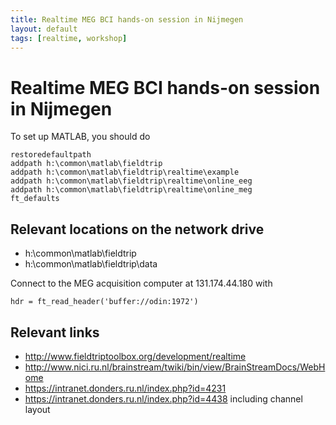 ```yaml
---
title: Realtime MEG BCI hands-on session in Nijmegen
layout: default
tags: [realtime, workshop]
---
```


# Realtime MEG BCI hands-on session in Nijmegen

To set up MATLAB, you should do

    restoredefaultpath
    addpath h:\common\matlab\fieldtrip
    addpath h:\common\matlab\fieldtrip\realtime\example
    addpath h:\common\matlab\fieldtrip\realtime\online_eeg
    addpath h:\common\matlab\fieldtrip\realtime\online_meg
    ft_defaults

## Relevant locations on the network drive

-   h:\\common\\matlab\\fieldtrip
-   h:\\common\\matlab\\fieldtrip\\data

Connect to the MEG acquisition computer at 131.174.44.180 with

    hdr = ft_read_header('buffer://odin:1972')

## Relevant links

-   <http://www.fieldtriptoolbox.org/development/realtime>
-   <http://www.nici.ru.nl/brainstream/twiki/bin/view/BrainStreamDocs/WebHome>
-   <https://intranet.donders.ru.nl/index.php?id=4231>
-   <https://intranet.donders.ru.nl/index.php?id=4438> including channel layout
